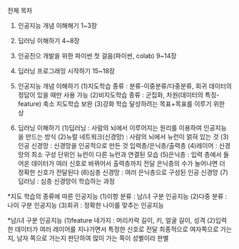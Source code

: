 전체 목차
1. 인공지능 개념 이해해기 1~3장
2. 딥러닝 이해하기 4~8장
3. 인공진으 개발을 위한 파이썬 첫 걸음(파이썬, colab) 9~14장
4. 딥러닝 프로그래밍 시작하기 15~18장


1. 인공지능 개념 이해하기
(1)지도학습
  종류 : 분류-이중분류/다중분류, 회귀
  데이터의 정답이 있을 때만 사용 가능
(2)비지도학습
  종류 : 군집화, 차원(데이터의 특징-feature) 축소
  지도학습 보완
(3)강화 학습
  달성하려는 목표+목표를 이루기 위한 상

2. 딥러닝 이해하기
(1)딥러닝 : 사람의 뇌에서 이루어지는 원리를 이용하여 인공지능을 만드는 방식
(2)뉴럴 네트워크(신경망) : 사람의 뇌에서 뉴런이 얽혀 있는 것
(3)인공 신경망 : 신경망을 인공적으로 만든 것
  입력층/은닉층/출력층
(4)레이어 : 신경망의 최소 구성 단위인 뉴런이 다른 뉴런과 연결된 모습
(5)은닉층 : 입력 층에서 들어온 데이터가 여러 신호로 바뀌어서 출력층까지 전달
  은닉층의 수가 늘어나면 더 정확한 신호가 전달된다
(6)심층 신경망 : 여러 은닉층으로 구성된 인공 신경망
(7)딥러닝 : 심층 신경망이 학습하는 과정

*지도 학습의 종류에 따른 인공지능
(1)이항 분류 : 남/녀 구분 인공지능
(2)다중 분류 : 나이 구분 인공지능
(3)회귀 : 정확한 나이를 맞추는 인공지능

*남/녀 구분 인공지능
(1)feature 네가지 : 머리카락 길이, 키, 얼굴 길이, 성격
(2)입력한 데이터가 여러 레이어를 지나가면서 특정한 신호로 전달
  최종적으로 여자쪽으로 가는지, 남자 쪽으로 가는지 판단하여 많이 가는 쪽이 성별이라 판별
